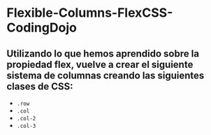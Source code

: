 # Flexible-Columns-FlexCSS-CodingDojo
## Utilizando lo que hemos aprendido sobre la propiedad flex, vuelve a crear el siguiente sistema de columnas creando las siguientes clases de CSS:

* ```.row```
* ```.col```
* ```.col-2```
* ```.col-3```
